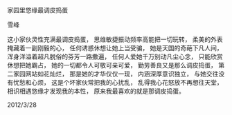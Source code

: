 家园里悠缘最调皮捣蛋

雪峰


这小家伙灵性充满最调皮捣蛋，
思维敏捷振动频率高能把一切玩转，
柔美的外表掩藏着一副刚毅的心，
任何诱惑休想让她上当受骗，
她是天国的奇葩下凡人间，
浑身洋溢着超凡脱俗的芬芳一路撒遍，
任何人爱她千万别动凡尘心念，
只能欣赏休想把她霸占，
她的一切都令人可敬可亲可爱，
勤劳善良又是那么调皮捣蛋，
第二家园网站如花灿烂，
那是她的才华仅仅一现，
内涵深厚意识独立，
与她交往没有忧愁和心烦，
这是个坏家伙常把我的心扰乱，
乱得我心花怒放不再想往天堂，
相识相遇悠缘才发现我的本性，
原来我最喜欢的就是那调皮捣蛋。

2012/3/28



